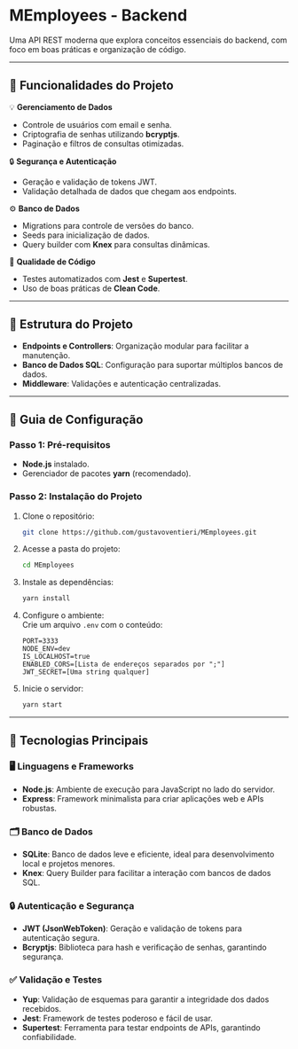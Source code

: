 # **MEmployees - Backend**  

Uma API REST moderna que explora conceitos essenciais do backend, com foco em boas práticas e organização de código.  

---

## **📌 Funcionalidades do Projeto**  

💡 **Gerenciamento de Dados**  
- Controle de usuários com email e senha.  
- Criptografia de senhas utilizando **bcryptjs**.  
- Paginação e filtros de consultas otimizadas.  

🔒 **Segurança e Autenticação**  
- Geração e validação de tokens JWT.  
- Validação detalhada de dados que chegam aos endpoints.  

⚙️ **Banco de Dados**  
- Migrations para controle de versões do banco.  
- Seeds para inicialização de dados.  
- Query builder com **Knex** para consultas dinâmicas.  

🧪 **Qualidade de Código**  
- Testes automatizados com **Jest** e **Supertest**.  
- Uso de boas práticas de **Clean Code**.  

---

## **📂 Estrutura do Projeto**  

- **Endpoints e Controllers**: Organização modular para facilitar a manutenção.  
- **Banco de Dados SQL**: Configuração para suportar múltiplos bancos de dados.  
- **Middleware**: Validações e autenticação centralizadas.
  
---

## **🚀 Guia de Configuração**  

### **Passo 1: Pré-requisitos**  
- **Node.js** instalado.  
- Gerenciador de pacotes **yarn** (recomendado).  

### **Passo 2: Instalação do Projeto**  

1. Clone o repositório:  
   ```bash
   git clone https://github.com/gustavoventieri/MEmployees.git
   ```  

2. Acesse a pasta do projeto:  
   ```bash
   cd MEmployees
   ```  

3. Instale as dependências:  
   ```bash
   yarn install
   ```  

4. Configure o ambiente:  
   Crie um arquivo `.env` com o conteúdo:  
   ```env
   PORT=3333
   NODE_ENV=dev
   IS_LOCALHOST=true
   ENABLED_CORS=[Lista de endereços separados por ";"]
   JWT_SECRET=[Uma string qualquer]
   ```  

5. Inicie o servidor:  
   ```bash
   yarn start
   ```  

---

## **🔧 Tecnologias Principais**  

### **🖥️ Linguagens e Frameworks**  
- **Node.js**: Ambiente de execução para JavaScript no lado do servidor.  
- **Express**: Framework minimalista para criar aplicações web e APIs robustas.  

### **🗂️ Banco de Dados**  
- **SQLite**: Banco de dados leve e eficiente, ideal para desenvolvimento local e projetos menores.  
- **Knex**: Query Builder para facilitar a interação com bancos de dados SQL.  

### **🔒 Autenticação e Segurança**  
- **JWT (JsonWebToken)**: Geração e validação de tokens para autenticação segura.  
- **Bcryptjs**: Biblioteca para hash e verificação de senhas, garantindo segurança.  

### **✅ Validação e Testes**  
- **Yup**: Validação de esquemas para garantir a integridade dos dados recebidos.  
- **Jest**: Framework de testes poderoso e fácil de usar.  
- **Supertest**: Ferramenta para testar endpoints de APIs, garantindo confiabilidade.  

